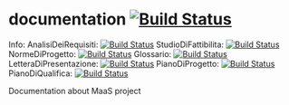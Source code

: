 # documentation [![Build Status](https://travis-ci.org/BugBusterSWE/documentation.svg?branch=master)](https://travis-ci.org/BugBusterSWE/documentation)

Info:
AnalisiDeiRequisiti: [![Build Status](https://travis-ci.org/BugBusterSWE/documentation.svg?branch=AnalisiDeiRequisiti)](https://travis-ci.org/BugBusterSWE/documentation)
StudioDiFattibilita: [![Build Status](https://travis-ci.org/BugBusterSWE/documentation.svg?branch=StudioDiFattibilita)](https://travis-ci.org/BugBusterSWE/documentation)
NormeDiProgetto: [![Build Status](https://travis-ci.org/BugBusterSWE/documentation.svg?branch=NormeDiProgetto)](https://travis-ci.org/BugBusterSWE/documentation)
Glossario: [![Build Status](https://travis-ci.org/BugBusterSWE/documentation.svg?branch=Glossario)](https://travis-ci.org/BugBusterSWE/documentation)
LetteraDiPresentazione: [![Build Status](https://travis-ci.org/BugBusterSWE/documentation.svg?branch=LetteraDiPresentazione)](https://travis-ci.org/BugBusterSWE/documentation)
PianoDiProgetto: [![Build Status](https://travis-ci.org/BugBusterSWE/documentation.svg?branch=PianoDiProgetto)](https://travis-ci.org/BugBusterSWE/documentation)
PianoDiQualifica: [![Build Status](https://travis-ci.org/BugBusterSWE/documentation.svg?branch=PianoDiQualifica)](https://travis-ci.org/BugBusterSWE/documentation)


Documentation about MaaS project
